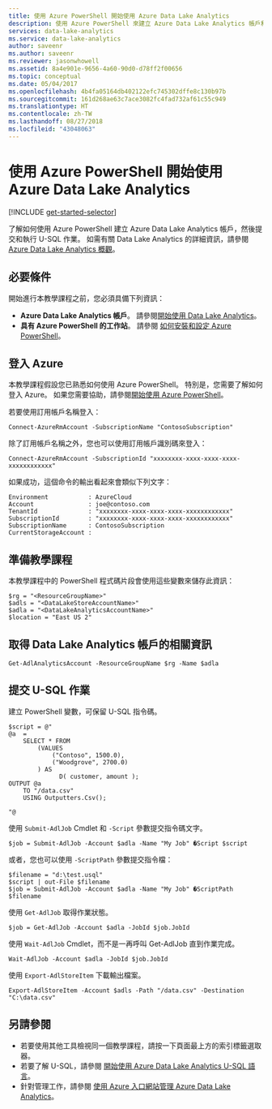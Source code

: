 ```yaml
---
title: 使用 Azure PowerShell 開始使用 Azure Data Lake Analytics
description: 使用 Azure PowerShell 來建立 Azure Data Lake Analytics 帳戶和提交 U-SQL 作業。
services: data-lake-analytics
ms.service: data-lake-analytics
author: saveenr
ms.author: saveenr
ms.reviewer: jasonwhowell
ms.assetid: 8a4e901e-9656-4a60-90d0-d78ff2f00656
ms.topic: conceptual
ms.date: 05/04/2017
ms.openlocfilehash: 4b4fa05164db402122efc745302dffe8c130b97b
ms.sourcegitcommit: 161d268ae63c7ace3082fc4fad732af61c55c949
ms.translationtype: HT
ms.contentlocale: zh-TW
ms.lasthandoff: 08/27/2018
ms.locfileid: "43048063"
---
```

# <a name="get-started-with-azure-data-lake-analytics-using-azure-powershell"></a>使用 Azure PowerShell 開始使用 Azure Data Lake Analytics
[!INCLUDE [get-started-selector](../../includes/data-lake-analytics-selector-get-started.md)]

了解如何使用 Azure PowerShell 建立 Azure Data Lake Analytics 帳戶，然後提交和執行 U-SQL 作業。 如需有關 Data Lake Analytics 的詳細資訊，請參閱 [Azure Data Lake Analytics 概觀](data-lake-analytics-overview.md)。

## <a name="prerequisites"></a>必要條件

開始進行本教學課程之前，您必須具備下列資訊：

* **Azure Data Lake Analytics 帳戶**。 請參閱[開始使用 Data Lake Analytics](https://docs.microsoft.com/azure/data-lake-analytics/data-lake-analytics-get-started-portal)。
* **具有 Azure PowerShell 的工作站**。 請參閱 [如何安裝和設定 Azure PowerShell](/powershell/azure/overview)。

## <a name="log-in-to-azure"></a>登入 Azure

本教學課程假設您已熟悉如何使用 Azure PowerShell。 特別是，您需要了解如何登入 Azure。 如果您需要協助，請參閱[開始使用 Azure PowerShell](https://docs.microsoft.com/powershell/azure/get-started-azureps)。

若要使用訂用帳戶名稱登入：

```
Connect-AzureRmAccount -SubscriptionName "ContosoSubscription"
```

除了訂用帳戶名稱之外，您也可以使用訂用帳戶識別碼來登入：

```
Connect-AzureRmAccount -SubscriptionId "xxxxxxxx-xxxx-xxxx-xxxx-xxxxxxxxxxxx"
```

如果成功，這個命令的輸出看起來會類似下列文字：

```
Environment           : AzureCloud
Account               : joe@contoso.com
TenantId              : "xxxxxxxx-xxxx-xxxx-xxxx-xxxxxxxxxxxx"
SubscriptionId        : "xxxxxxxx-xxxx-xxxx-xxxx-xxxxxxxxxxxx"
SubscriptionName      : ContosoSubscription
CurrentStorageAccount :
```

## <a name="preparing-for-the-tutorial"></a>準備教學課程

本教學課程中的 PowerShell 程式碼片段會使用這些變數來儲存此資訊：

```
$rg = "<ResourceGroupName>"
$adls = "<DataLakeStoreAccountName>"
$adla = "<DataLakeAnalyticsAccountName>"
$location = "East US 2"
```

## <a name="get-information-about-a-data-lake-analytics-account"></a>取得 Data Lake Analytics 帳戶的相關資訊

```
Get-AdlAnalyticsAccount -ResourceGroupName $rg -Name $adla  
```

## <a name="submit-a-u-sql-job"></a>提交 U-SQL 作業

建立 PowerShell 變數，可保留 U-SQL 指令碼。

```
$script = @"
@a  = 
    SELECT * FROM 
        (VALUES
            ("Contoso", 1500.0),
            ("Woodgrove", 2700.0)
        ) AS 
              D( customer, amount );
OUTPUT @a
    TO "/data.csv"
    USING Outputters.Csv();

"@
```

使用 `Submit-AdlJob` Cmdlet 和 `-Script` 參數提交指令碼文字。

```
$job = Submit-AdlJob -Account $adla -Name "My Job" �Script $script
```

或者，您也可以使用 `-ScriptPath` 參數提交指令檔：

```
$filename = "d:\test.usql"
$script | out-File $filename
$job = Submit-AdlJob -Account $adla -Name "My Job" �ScriptPath $filename
```

使用 `Get-AdlJob` 取得作業狀態。 

```
$job = Get-AdlJob -Account $adla -JobId $job.JobId
```

使用 `Wait-AdlJob` Cmdlet，而不是一再呼叫 Get-AdlJob 直到作業完成。

```
Wait-AdlJob -Account $adla -JobId $job.JobId
```

使用 `Export-AdlStoreItem` 下載輸出檔案。

```
Export-AdlStoreItem -Account $adls -Path "/data.csv" -Destination "C:\data.csv"
```

## <a name="see-also"></a>另請參閱
* 若要使用其他工具檢視同一個教學課程，請按一下頁面最上方的索引標籤選取器。
* 若要了解 U-SQL，請參閱 [開始使用 Azure Data Lake Analytics U-SQL 語言](data-lake-analytics-u-sql-get-started.md)。
* 針對管理工作，請參閱 [使用 Azure 入口網站管理 Azure Data Lake Analytics](data-lake-analytics-manage-use-portal.md)。

